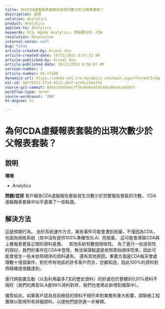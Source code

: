 ```yaml
---
title: 為何CDA虛擬報表套裝的出現次數少於父報表套裝？
description: 說明
solution: Analytics
product: Analytics
applies-to: Analytics
keywords: KCS、Adobe Analytics、跨裝置分析、CDA
resolution: Resolution
internal-notes: null
bug: false
article-created-by: Krunal Oza
article-created-date: 10/21/2022 8:47:12 AM
article-published-by: Krunal Oza
article-published-date: 10/21/2022 8:56:07 AM
version-number: 3
article-number: KA-17180
dynamics-url: https://adobe-ent.crm.dynamics.com/main.aspx?forceUCI=1&pagetype=entityrecord&etn=knowledgearticle&id=e6ec45f4-1c51-ed11-bba2-0022480867fb
exl-id: b6376313-17a4-4111-a6af-e145c216e33d
source-git-commit: 05dacbb6b8ac7f5ba9a6edfb63bba9bedcabb653
workflow-type: tm+mt
source-wordcount: '260'
ht-degree: 1%

---
```


# 為何CDA虛擬報表套裝的出現次數少於父報表套裝？

## 說明

<b>環境</b>
- Analytics



<b>問題/症狀</b>
客戶報告CDA虛擬報告套裝發生次數少於完整報告套裝的次數。 CDA虛擬報表套裝中似乎遺漏了一些點選。


## 解決方法


這是預期行為。 由於系統運作方式，某些事件可能會遭到捨棄，不僅因為CDA，也因為相依系統（其中沒有提供100%準確性SLA）而捨棄。 這可能會導致CDA與上層報表套裝之間的資料差異。
 
其他系統有數個相依性。 為了進行一些技術性的探討，我們的事件在CDA中登陸，無法保證點選是依照原始順序而來，因此可能會發生一些未依照順序的資料遺失。 還有其他原因，重要方面是CDA每天會處理數十億個事件，對於所有地區的許多客戶而言，您都知道，因此100%的資料對齊精確度很難達到。

進行跨裝置互動（以及利用最多7天的歷史資料）的好處在於整體的0,01%資料不相符（我們的典型SLA是99%資料對齊，我們也會將此新增到檔案中）。

儘管如此，如果客戶認為目前極低的資料不相符率對業務有重大影響，請聯絡工程團隊以取得所有詳細資料，以便他們提供進一步解釋。
